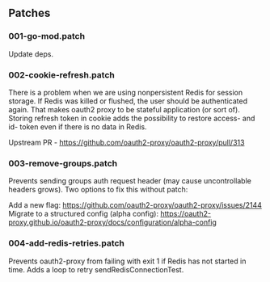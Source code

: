 ## Patches

### 001-go-mod.patch

Update deps.

### 002-cookie-refresh.patch

There is a problem when we are using nonpersistent Redis for session storage. If Redis was killed or flushed, the user should be authenticated again. That makes oauth2 proxy to be stateful application (or sort of).
Storing refresh token in cookie adds the possibility to restore access- and id- token even if there is no data in Redis.

Upstream PR - https://github.com/oauth2-proxy/oauth2-proxy/pull/313

### 003-remove-groups.patch

Prevents sending groups auth request header (may cause uncontrollable headers grows).
Two options to fix this without patch:

Add a new flag: https://github.com/oauth2-proxy/oauth2-proxy/issues/2144
Migrate to a structured config (alpha config): https://oauth2-proxy.github.io/oauth2-proxy/docs/configuration/alpha-config

### 004-add-redis-retries.patch

Prevents oauth2-proxy from failing with exit 1 if Redis has not started in time. Adds a loop to retry sendRedisConnectionTest.
